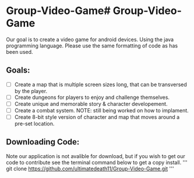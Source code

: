 # Group-Video-Game# Group-Video-Game
Our goal is to create a video game for android devices. Using the java programming language. Please use the same formatting of code as has been used.

## Goals:
- [ ] Create a map that is multiple screen sizes long, that can be transversed by the player.
- [ ] Create dungeons for players to enjoy and challenge themselves.
- [ ] Create unique and memorable story & character developement.
- [ ] Create a combat system. NOTE: still being worked on how to implament.
- [ ] Create 8-bit style version of character and map that moves around a pre-set location.

## Downloading Code:
Note our application is not avalible for download, but if you wish to get our code to contribute see the terminal command below to get a copy install.
'''
git clone https://github.com/ultimatedeath11/Group-Video-Game.git
'''
